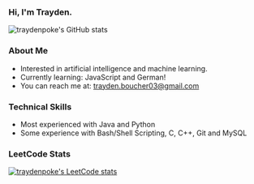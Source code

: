 ### Hi, I'm Trayden.
![traydenpoke's GitHub stats](https://github-readme-stats.vercel.app/api?username=traydenpoke&show_icons=true&count_private=true&hide_border=true&theme=tokyonight&include_all_commits=true)


### About Me
* Interested in artificial intelligence and machine learning.
* Currently learning: JavaScript and German!
* You can reach me at: trayden.boucher03@gmail.com

### Technical Skills
* Most experienced with Java and Python
* Some experience with Bash/Shell Scripting, C, C++, Git and MySQL

### LeetCode Stats
[![traydenpoke's LeetCode stats](https://leetcode-stats-six.vercel.app/?username=traydenpoke&theme=dark)](https://github.com/KnlnKS/leetcode-stats)
